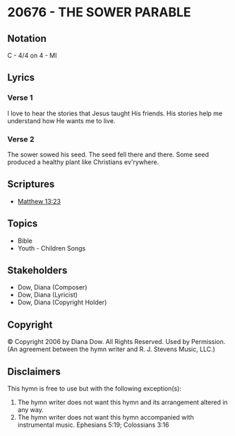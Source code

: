 # 20676 - THE SOWER PARABLE

## Notation

C - 4/4 on 4 - MI

## Lyrics

### Verse 1

I love to hear the stories that Jesus taught His friends. His stories help me understand how He wants me to live.

### Verse 2

The sower sowed his seed. The seed fell there and there. Some seed produced a healthy plant like Christians ev'rywhere.


## Scriptures

- [Matthew 13:23](https://www.biblegateway.com/passage/?search=Matthew%2013%3A23)

## Topics

- Bible
- Youth - Children Songs

## Stakeholders

- Dow, Diana (Composer)
- Dow, Diana (Lyricist)
- Dow, Diana (Copyright Holder)

## Copyright

© Copyright 2006 by Diana Dow. All Rights Reserved. Used by Permission.
(An agreement between the hymn writer and R. J. Stevens Music, LLC.)

## Disclaimers

This hymn is free to use but with the following exception(s):
1. The hymn writer does not want this hymn and its arrangement altered in any way.
2. The hymn writer does not want this hymn accompanied with instrumental music.
Ephesians 5:19; Colossians 3:16

